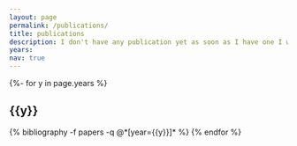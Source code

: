 ```yaml
---
layout: page
permalink: /publications/
title: publications
description: I don't have any publication yet as soon as I have one I will update it .
years:
nav: true
---
```

<!-- _pages/publications.md -->
<div class="publications">

{%- for y in page.years %}
  <h2 class="year">{{y}}</h2>
  {% bibliography -f papers -q @*[year={{y}}]* %}
{% endfor %}

</div>
